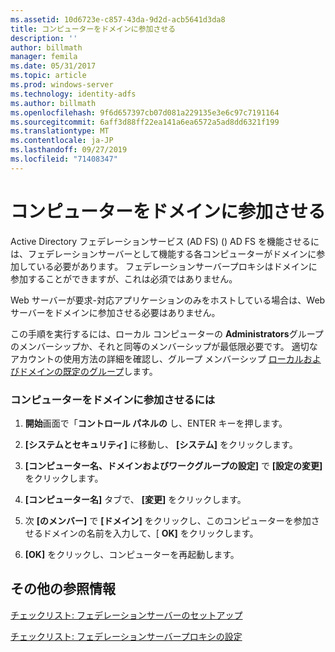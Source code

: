 ```yaml
---
ms.assetid: 10d6723e-c857-43da-9d2d-acb5641d3da8
title: コンピューターをドメインに参加させる
description: ''
author: billmath
manager: femila
ms.date: 05/31/2017
ms.topic: article
ms.prod: windows-server
ms.technology: identity-adfs
ms.author: billmath
ms.openlocfilehash: 9f6d657397cb07d081a229135e3e6c97c7191164
ms.sourcegitcommit: 6aff3d88ff22ea141a6ea6572a5ad8dd6321f199
ms.translationtype: MT
ms.contentlocale: ja-JP
ms.lasthandoff: 09/27/2019
ms.locfileid: "71408347"
---
```

# <a name="join-a-computer-to-a-domain"></a>コンピューターをドメインに参加させる

Active Directory フェデレーションサービス (AD FS) \(\) AD FS を機能させるには、フェデレーションサーバーとして機能する各コンピューターがドメインに参加している必要があります。 フェデレーションサーバープロキシはドメインに参加することができますが、これは必須ではありません。  
  
Web サーバーが要求\-対応アプリケーションのみをホストしている場合は、Web サーバーをドメインに参加させる必要はありません。  
  
この手順を実行するには、ローカル コンピューターの **Administrators**グループのメンバーシップか、それと同等のメンバーシップが最低限必要です。  適切なアカウントの使用方法の詳細を確認し、グループ メンバーシップ [ローカルおよびドメインの既定のグループ](https://go.microsoft.com/fwlink/?LinkId=83477)します。   
  
### <a name="to-join-a-computer-to-a-domain"></a>コンピューターをドメインに参加させるには  
  
1.  **開始**画面で「**コントロール パネルの** し、ENTER キーを押します。  
  
2.  **[システムとセキュリティ]** に移動し、 **[システム]** をクリックします。  
  
3.  **[コンピューター名、ドメインおよびワークグループの設定]** で **[設定の変更]** をクリックします。  
  
4.  **[コンピューター名]** タブで、 **[変更]** をクリックします。  
  
5.  次 **[のメンバー]** で **[ドメイン]** をクリックし、このコンピューターを参加させるドメインの名前を入力して、[ **OK]** をクリックします。  
  
6.  **[OK]** をクリックし、コンピューターを再起動します。  
  
## <a name="additional-references"></a>その他の参照情報  
[チェックリスト: フェデレーションサーバーのセットアップ](Checklist--Setting-Up-a-Federation-Server.md)  
  
[チェックリスト: フェデレーションサーバープロキシの設定](Checklist--Setting-Up-a-Federation-Server-Proxy.md)  
  

